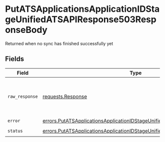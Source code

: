 # PutATSApplicationsApplicationIDStageUnifiedATSAPIResponse503ResponseBody

Returned when no sync has finished successfully yet


## Fields

| Field                                                                                                                                                                  | Type                                                                                                                                                                   | Required                                                                                                                                                               | Description                                                                                                                                                            |
| ---------------------------------------------------------------------------------------------------------------------------------------------------------------------- | ---------------------------------------------------------------------------------------------------------------------------------------------------------------------- | ---------------------------------------------------------------------------------------------------------------------------------------------------------------------- | ---------------------------------------------------------------------------------------------------------------------------------------------------------------------- |
| `raw_response`                                                                                                                                                         | [requests.Response](https://requests.readthedocs.io/en/latest/api/#requests.Response)                                                                                  | :heavy_minus_sign:                                                                                                                                                     | Raw HTTP response; suitable for custom response parsing                                                                                                                |
| `error`                                                                                                                                                                | [errors.PutATSApplicationsApplicationIDStageUnifiedATSAPIResponse503Error](../../models/errors/putatsapplicationsapplicationidstageunifiedatsapiresponse503error.md)   | :heavy_check_mark:                                                                                                                                                     | N/A                                                                                                                                                                    |
| `status`                                                                                                                                                               | [errors.PutATSApplicationsApplicationIDStageUnifiedATSAPIResponse503Status](../../models/errors/putatsapplicationsapplicationidstageunifiedatsapiresponse503status.md) | :heavy_check_mark:                                                                                                                                                     | N/A                                                                                                                                                                    |